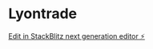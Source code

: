 # Lyontrade

[Edit in StackBlitz next generation editor ⚡️](https://stackblitz.com/~/github.com/GeekMada/Lyontrade)